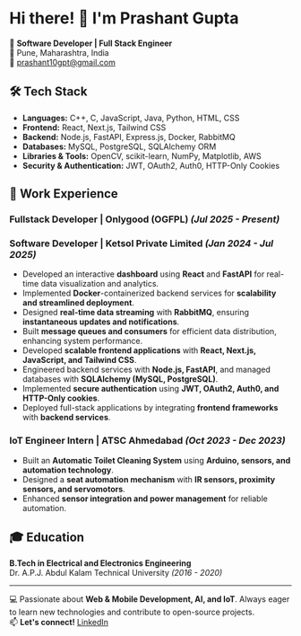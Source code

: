 # Hi there! 👋 I'm Prashant Gupta

🚀 **Software Developer | Full Stack Engineer**  
📍 Pune, Maharashtra, India  
📧 prashant10gpt@gmail.com  

## 🛠 Tech Stack

- **Languages:** C++, C, JavaScript, Java, Python, HTML, CSS
- **Frontend:** React, Next.js, Tailwind CSS
- **Backend:** Node.js, FastAPI, Express.js, Docker, RabbitMQ
- **Databases:** MySQL, PostgreSQL, SQLAlchemy ORM
- **Libraries & Tools:** OpenCV, scikit-learn, NumPy, Matplotlib, AWS
- **Security & Authentication:** JWT, OAuth2, Auth0, HTTP-Only Cookies

## 💼 Work Experience

### **Fullstack Developer** | Onlygood (OGFPL) *(Jul 2025 - Present)*

### **Software Developer** | Ketsol Private Limited *(Jan 2024 - Jul 2025)*
- Developed an interactive **dashboard** using **React** and **FastAPI** for real-time data visualization and analytics.
- Implemented **Docker**-containerized backend services for **scalability and streamlined deployment**.
- Designed **real-time data streaming** with **RabbitMQ**, ensuring **instantaneous updates and notifications**.
- Built **message queues and consumers** for efficient data distribution, enhancing system performance.
- Developed **scalable frontend applications** with **React, Next.js, JavaScript, and Tailwind CSS**.
- Engineered backend services with **Node.js, FastAPI**, and managed databases with **SQLAlchemy (MySQL, PostgreSQL)**.
- Implemented **secure authentication** using **JWT, OAuth2, Auth0, and HTTP-Only cookies**.
- Deployed full-stack applications by integrating **frontend frameworks** with **backend services**.


### **IoT Engineer Intern** | ATSC Ahmedabad *(Oct 2023 - Dec 2023)*
- Built an **Automatic Toilet Cleaning System** using **Arduino, sensors, and automation technology**.
- Designed a **seat automation mechanism** with **IR sensors, proximity sensors, and servomotors**.
- Enhanced **sensor integration and power management** for reliable automation.

## 🎓 Education

**B.Tech in Electrical and Electronics Engineering**  
Dr. A.P.J. Abdul Kalam Technical University *(2016 - 2020)*  

---

💻 Passionate about **Web & Mobile Development, AI, and IoT**. Always eager to learn new technologies and contribute to open-source projects.  
📫 **Let's connect!** [LinkedIn](https://www.linkedin.com/in/prashant-gupta-1189631ab)
